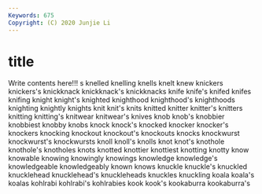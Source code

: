 ```yaml
---
Keywords: 675
Copyright: (C) 2020 Junjie Li
---
```


# title

Write contents here!!!
s 
knelled 
knelling 
knells
knelt 
knew 
knickers 
knickers's 
knickknack 
knickknack's 
knickknacks 
knife 
knife's 
knifed
knifes 
knifing 
knight 
knight's 
knighted 
knighthood 
knighthood's 
knighthoods 
knighting 
knightly
knights 
knit 
knit's 
knits 
knitted 
knitter 
knitter's 
knitters 
knitting 
knitting's
knitwear 
knitwear's 
knives 
knob 
knob's 
knobbier 
knobbiest 
knobby 
knobs 
knock
knock's 
knocked 
knocker 
knocker's 
knockers 
knocking 
knockout 
knockout's 
knockouts 
knocks
knockwurst 
knockwurst's 
knockwursts 
knoll 
knoll's 
knolls 
knot 
knot's 
knothole 
knothole's
knotholes 
knots 
knotted 
knottier 
knottiest 
knotting 
knotty 
know 
knowable 
knowing
knowingly 
knowings 
knowledge 
knowledge's 
knowledgeable 
knowledgeably 
known 
knows 
knuckle 
knuckle's
knuckled 
knucklehead 
knucklehead's 
knuckleheads 
knuckles 
knuckling 
koala 
koala's 
koalas 
kohlrabi
kohlrabi's 
kohlrabies 
kook 
kook's 
kookaburra 
kookaburra's 
